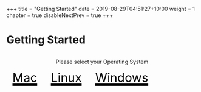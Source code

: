 +++
title = "Getting Started"
date = 2019-08-29T04:51:27+10:00
weight = 1
chapter = true
disableNextPrev = true
+++

# Getting Started

<p style="text-align: center; margin-top: 2rem;">Please select your Operating System</p>

<div>
<a href="/gettingstarted/mac/" style="color:black; font-size: 4rem; margin: 1rem;"><i class="fab fa-apple"></i> <span style="color:black; font-size: 2rem;">Mac</span></a>
<a href="/gettingstarted/linux/" style="color:black; font-size: 4rem; margin: 1rem;"><i class="fab fa-linux"></i> <span style="color:black; font-size: 2rem;">Linux</span></a>
<a href="/gettingstarted/windows/" style="color:black; font-size: 4rem; margin: 1rem;"><i class="fab fa-windows"></i> <span style="color:black; font-size: 2rem;">Windows</span></a>
</div>